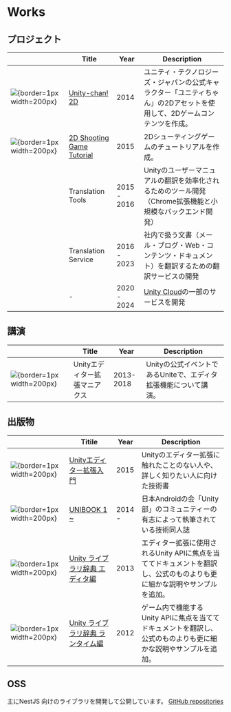 # Works

## プロジェクト

|                                                                                        | Title                                                                                 | Year        | Description                                                                                                              |
| -------------------------------------------------------------------------------------- | ------------------------------------------------------------------------------------- | ----------- | ------------------------------------------------------------------------------------------------------------------------ |
| ![](https://i.gyazo.com/48a038fb41056513659c48979ee7ef29.webp){border=1px width=200px} | [Unity-chan! 2D](https://unity-chan.com/contents/staff-note/ready-for-2d/)            | 2014        | ユニティ・テクノロジーズ・ジャパンの公式キャラクター「ユニティちゃん」の2Dアセットを使用して、2Dゲームコンテンツを作成。 |
| ![](https://i.gyazo.com/5211b4745ffac6c4f1be7ba4f083bb7e.webp){border=1px width=200px} | [2D Shooting Game Tutorial](https://github.com/unity3d-jp-tutorials/2d-shooting-game) | 2015        | 2Dシューティングゲームのチュートリアルを作成。                                                                           |
|                                                                                        | Translation Tools                                                                     | 2015 - 2016 | Unityのユーザーマニュアルの翻訳を効率化されるためのツール開発（Chrome拡張機能と小規模なバックエンド開発）                |
|                                                                                        | Translation Service                                                                   | 2016 - 2023 | 社内で扱う文書（メール・ブログ・Web・コンテンツ・ドキュメント）を翻訳するための翻訳サービスの開発                        |
|                                                                                        | -                                                                                     | 2020 - 2024 | [Unity Cloud](https://cloud.unity.com/)の一部のサービスを開発                                                            |

## 講演

|                                                                                        | Title                         | Year      | Description                                                      |
| -------------------------------------------------------------------------------------- | ----------------------------- | --------- | ---------------------------------------------------------------- |
| ![](https://i.gyazo.com/972414c513dcf3eec7ab295c033cedcc.webp){border=1px width=200px} | Unityエディター拡張マニアクス | 2013-2018 | Unityの公式イベントであるUniteで、エディタ拡張機能について講演。 |

## 出版物

|                                                                                       | Titile                                                                                  | Year   | Description                                                                                                             |
| ------------------------------------------------------------------------------------- | --------------------------------------------------------------------------------------- | ------ | ----------------------------------------------------------------------------------------------------------------------- |
| ![](https://i.gyazo.com/6dbc84ddeed1201e49e2f947e5e9a6a6.png){border=1px width=200px} | [Unityエディター拡張入門](https://anchan828.github.io/editor-manual/)                   | 2015   | Unityのエディター拡張に触れたことのない人や、詳しく知りたい人に向けた技術書                                             |
| ![](https://i.gyazo.com/8daea67ae8f857bbed9bf570868f01a7.png){border=1px width=200px} | [UNIBOOK 1 ~](https://unity-bu.booth.pm/)                                               | 2014 - | 日本Androidの会「Unity部」のコミュニティーの有志によって執筆されている技術同人誌                                        |
| ![](https://i.gyazo.com/7a3f4da5108618baa49b14e1f939bea4.jpg){border=1px width=200px} | [Unity ライブラリ辞典 エディタ編](https://www.cutt.co.jp/book/978-4-87783-286-5.html)   | 2013   | エディター拡張に使用されるUnity APIに焦点を当ててドキュメントを翻訳し、公式のものよりも更に細かな説明やサンプルを追加。 |
| ![](https://i.gyazo.com/9e3f59820c8e46caf970801070ae58dd.jpg){border=1px width=200px} | [Unity ライブラリ辞典 ランタイム編](https://www.cutt.co.jp/book/978-4-87783-285-8.html) | 2012   | ゲーム内で機能するUnity APIに焦点を当ててドキュメントを翻訳し、公式のものよりも更に細かな説明やサンプルを追加。         |

## OSS

主にNestJS 向けのライブラリを開発して公開しています。
[GitHub repositories](https://github.com/anchan828?tab=repositories)
